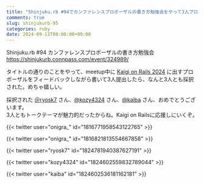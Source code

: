 ```yaml
---
title: "Shinjuku.rb #94でカンファレンスプロポーザルの書き方勉強会をやって3人プロポーザルを出して3人採択された"
comments: true
slug: shinjukurb-95
categories: ruby
date: 2024-09-11T00:00:00+09:00
---
```


Shinjuku.rb #94 カンファレンスプロポーザルの書き方勉強会
https://shinjukurb.connpass.com/event/324989/

タイトルの通りのことをやって、meetup中に [Kaigi on Rails 2024](https://kaigionrails.org/2024/) に出すプロポーザルをフィードバックしながら書いて3人提出したら、なんと3人とも採択された。めちゃ嬉しい。

採択された [＠ryosk7](https://x.com/ryosk7) さん、[@kozy4324](https://x.com/kozy4324) さん、[@kaiba](https://x.com/kaiba) さん、おめでとうございます。  
3人ともトークテーマが魅力的だったからね。Kaigi on Railsに応援しにいくぞ。

{{< twitter user="onigra_" id="1816771958543122765" >}}

{{< twitter user="onigra_" id="1816821813554667858" >}}

{{< twitter user="ryosk7" id="1824781940387627191" >}}

{{< twitter user="kozy4324" id="1824602559832789044" >}}

{{< twitter user="kaiba" id="1824602536181162181" >}}
